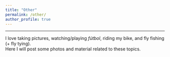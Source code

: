 ```yaml
---
title: "Other"
permalink: /other/
author_profile: true
---
```


---

I love taking pictures, watching/playing *fútbol*, riding my bike, and fly fishing (+ fly tying).  
Here I will post some photos and material related to these topics.
